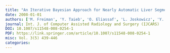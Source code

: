 ```yaml
---
title: "An Iterative Bayesian Approach for Nearly Automatic Liver Segmentation: Algorithm and Validation"
date: 2008-01-01
authors: ['M. Freiman', 'Y. Taieb', 'O. Eliassaf', 'L. Joskowicz', 'Y. Azraq', 'J. Sosna']
journal: Int. J. of Computer Assisted Radiology and Surgery (IJCARS)
DOI: 10.1007/s11548-008-0254-1
PDF: https://link.springer.com/article/10.1007/s11548-008-0254-1
misc: Vol. 3(5) 439-446
categories: 
---
```

